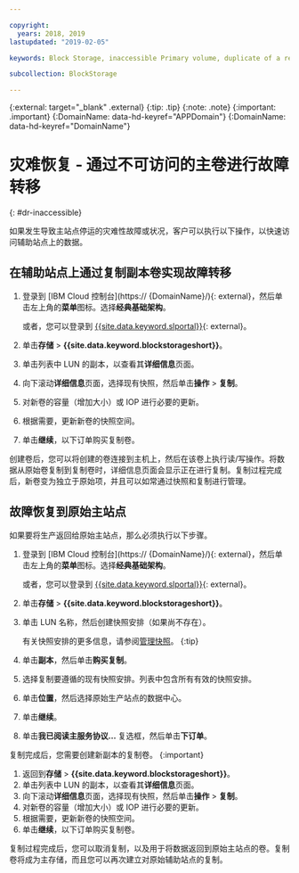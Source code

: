 ```yaml
---

copyright:
  years: 2018, 2019
lastupdated: "2019-02-05"

keywords: Block Storage, inaccessible Primary volume, duplicate of a replica volume, Disaster Recovery, volume duplication, replication, failover, failback

subcollection: BlockStorage

---
```

{:external: target="_blank" .external}
{:tip: .tip}
{:note: .note}
{:important: .important}
{:DomainName: data-hd-keyref="APPDomain"}
{:DomainName: data-hd-keyref="DomainName"}

# 灾难恢复 - 通过不可访问的主卷进行故障转移
{: #dr-inaccessible}

如果发生导致主站点停运的灾难性故障或状况，客户可以执行以下操作，以快速访问辅助站点上的数据。

## 在辅助站点上通过复制副本卷实现故障转移

1. 登录到 [IBM Cloud 控制台](https://
{DomainName}/){: external}，然后单击左上角的**菜单**图标。选择**经典基础架构**。


   或者，您可以登录到 [{{site.data.keyword.slportal}}](https://control.softlayer.com/){: external}。
2. 单击**存储** > **{{site.data.keyword.blockstorageshort}}**。
3. 单击列表中 LUN 的副本，以查看其**详细信息**页面。
4. 向下滚动**详细信息**页面，选择现有快照，然后单击**操作** > **复制**。
5. 对新卷的容量（增加大小）或 IOP 进行必要的更新。
6. 根据需要，更新新卷的快照空间。
7. 单击**继续**，以下订单购买复制卷。

创建卷后，您可以将创建的卷连接到主机上，然后在该卷上执行读/写操作。将数据从原始卷复制到复制卷时，详细信息页面会显示正在进行复制。复制过程完成后，新卷变为独立于原始项，并且可以如常通过快照和复制进行管理。

## 故障恢复到原始主站点

如果要将生产返回给原始主站点，那么必须执行以下步骤。

1. 登录到 [IBM Cloud 控制台](https://
{DomainName}/){: external}，然后单击左上角的**菜单**图标。选择**经典基础架构**。


   或者，您可以登录到 [{{site.data.keyword.slportal}}](https://control.softlayer.com/){: external}。
2. 单击**存储** > **{{site.data.keyword.blockstorageshort}}**。
3. 单击 LUN 名称，然后创建快照安排（如果尚不存在）。

   有关快照安排的更多信息，请参阅[管理快照](/docs/infrastructure/BlockStorage?topic=BlockStorage-managingSnapshots#addingschedule)。
   {:tip}
4. 单击**副本**，然后单击**购买复制**。
5. 选择复制要遵循的现有快照安排。列表中包含所有有效的快照安排。
6. 单击**位置**，然后选择原始生产站点的数据中心。
7. 单击**继续**。
8. 单击**我已阅读主服务协议...** 复选框，然后单击**下订单**。

复制完成后，您需要创建新副本的复制卷。
{:important}

1. 返回到**存储** > **{{site.data.keyword.blockstorageshort}}**。
2. 单击列表中 LUN 的副本，以查看其**详细信息**页面。
3. 向下滚动**详细信息**页面，选择现有快照，然后单击**操作** > **复制**。
4. 对新卷的容量（增加大小）或 IOP 进行必要的更新。
5. 根据需要，更新新卷的快照空间。
6. 单击**继续**，以下订单购买复制卷。

复制过程完成后，您可以取消复制，以及用于将数据返回到原始主站点的卷。复制卷将成为主存储，而且您可以再次建立对原始辅助站点的复制。
